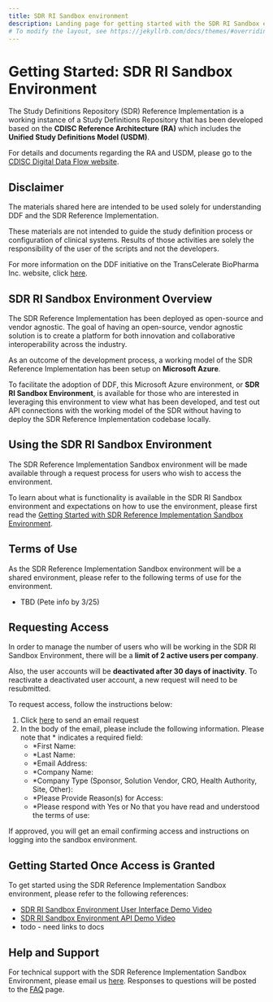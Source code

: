 ```yaml
---
title: SDR RI Sandbox environment
description: Landing page for getting started with the SDR RI Sandbox environment, requesting access, and information about using the sandbox environment
# To modify the layout, see https://jekyllrb.com/docs/themes/#overriding-theme-defaults
---
```

# Getting Started: SDR RI Sandbox Environment

The Study Definitions Repository (SDR) Reference Implementation is a working instance of a Study Definitions Repository that has been developed based on the **CDISC Reference Architecture (RA)** which includes the **Unified Study Definitions Model (USDM)**.

For details and documents regarding the RA and USDM, please go to the [CDISC Digital Data Flow website](https://www.cdisc.org/ddf).

## Disclaimer

The materials shared here are intended to be used solely for understanding DDF and the SDR Reference Implementation.

These materials are not intended to guide the study definition process or configuration of clinical systems. Results of those activities are solely the responsibility of the user of the scripts and not the developers.

For more information on the DDF initiative on the TransCelerate BioPharma Inc. website, click [here](https://www.transceleratebiopharmainc.com/initiatives/digital-data-flow/).

## SDR RI Sandbox Environment Overview

The SDR Reference Implementation has been deployed as open-source and vendor agnostic.  The goal of having an open-source, vendor agnostic solution is to create a platform for both innovation and collaborative interoperability across the industry.

As an outcome of the development process, a working model of the SDR Reference Implementation has been setup on **Microsoft Azure**.

To facilitate the adoption of DDF, this Microsoft Azure environment, or **SDR RI Sandbox Environment**, is available for those who are interested in leveraging this environment to view what has been developed, and test out API connections with the working model of the SDR without having to deploy the SDR Reference Implementation codebase locally.

## Using the SDR RI Sandbox Environment

The SDR Reference Implementation Sandbox environment will be made available through a request process for users who wish to access the environment.  

To learn about what is functionality is available in the SDR RI Sandbox environment and expectations on how to use the environment, please first read the [Getting Started with SDR Reference Implementation Sandbox Environment]().

## Terms of Use

As the SDR Reference Implementation Sandbox environment will be a shared environment, please refer to the following terms of use for the environment.

- TBD (Pete info by 3/25)

## Requesting Access

In order to manage the number of users who will be working in the SDR RI Sandbox Environment, there will be a **limit of 2 active users per company**.  

Also, the user accounts will be **deactivated after 30 days of inactivity**.  To reactivate a deactivated user account, a new request will need to be resubmitted.

To request access, follow the instructions below:

1. Click [here](mailto:DDF@transcelerate.com?subject=Request%20Access%20to%20SDR%20RI%20Sandbox%20Environment&body=First%20Name:%0D%0ALast%20Name:%0D%0AEmail%20Address:%0D%0ACompany%20Name:%0D%0ACompany%20Type%20(Sponsor,%20Solution%20Vendor,%20CRO,%20Health%20Authority,%20Site,%20Other):%0D%0APlease%20Provide%20Reason(s)%20for%20Access:%0D%0APlease%20respond%20with%20Yes%20or%20No%20that%20you%20have%20read%20and%20understood%20the%20terms%20of%20use:) to send an email request
1. In the body of the email, please include the following information.  Please note that * indicates a required field:
   - *First Name:
   - *Last Name:
   - *Email Address:
   - *Company Name:
   - *Company Type (Sponsor, Solution Vendor, CRO, Health Authority, Site, Other):
   - *Please Provide Reason(s) for Access:
   - *Please respond with Yes or No that you have read and understood the terms of use:

If approved, you will get an email confirming access and instructions on logging into the sandbox environment.

## Getting Started Once Access is Granted

To get started using the SDR Reference Implementation Sandbox environment, please refer to the following references:

- [SDR RI Sandbox Environment User Interface Demo Video]()
- [SDR RI Sandbox Environment API Demo Video]()
- todo - need links to docs

## Help and Support

For technical support with the SDR Reference Implementation Sandbox Environment, please email us [here](mailto:DDF@transcelerate.com?subject=Help%20with%20SDR%20RI%20Sandbox%20Environment).  Responses to questions will be posted to the [FAQ](faq.md) page.
